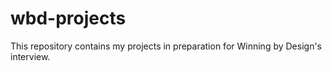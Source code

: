 # wbd-projects
This repository contains my projects in preparation for Winning by Design's interview.
